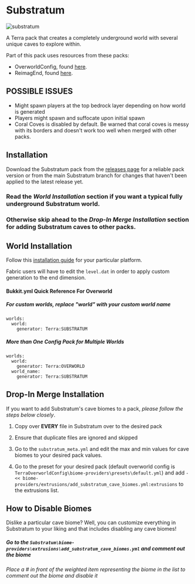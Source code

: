 # Substratum
![substratum](https://github.com/user-attachments/assets/ba73e713-d793-428f-a0fb-acad97912591)


A Terra pack that creates a completely underground world with several unique caves to explore within.

Part of this pack uses resources from these packs:
- OverworldConfig, found [here](https://github.com/PolyhedralDev/TerraOverworldConfig).
- ReimagEnd, found [here](https://github.com/justaureus/ReimagEND).

## POSSIBLE ISSUES
- Might spawn players at the top bedrock layer depending on how world is generated
- Players might spawn and suffocate upon initial spawn
- Coral Coves is disabled by default. Be warned that coral coves is messy with its borders and doesn't work too well when merged with other packs.

## Installation
Download the Substratum pack from the [releases page](https://github.com/DeathShadez/Substratum/releases) for a reliable pack version 
or from the main Substratum branch for changes that haven't been applied to the latest release yet.

### Read the *World Installation* section if you want a typical fully underground Substratum world. 
### Otherwise skip ahead to the *Drop-In Merge Installation* section for adding Substratum caves to other packs. 

## World Installation
Follow this [installation guide](https://terra.polydev.org/install/index.html) for your particular platform.

Fabric users will have to edit the `level.dat` in order to apply custom generation to the end dimension.

#### Bukkit.yml Quick Reference For Overworld
##### For custom worlds, replace "world" with your custom world name
```
worlds:
  world:
    generator: Terra:SUBSTRATUM
```
##### More than One Config Pack for Multiple Worlds 
```
worlds:
  world:
    generator: Terra:OVERWORLD
  world_name:
    generator: Terra:SUBSTRATUM
```

## Drop-In Merge Installation
If you want to add Substratum's cave biomes to a pack, *please follow the steps below closely*.

1. Copy over **EVERY** file in Substratum over to the desired pack 

2. Ensure that duplicate files are ignored and skipped

3. Go to the `substratum_meta.yml` and edit the max and min values for cave biomes to your desired pack values.

4. Go to the preset for your desired pack (default overworld config is `TerraOverworldConfig\biome-providers\presets\default.yml`)
and add `- << biome-providers/extrusions/add_substratum_cave_biomes.yml:extrusions` to the extrusions list.

## How to Disable Biomes
Dislike a particular cave biome? 
Well, you can customize everything in Substratum to your liking and that includes disabling any cave biomes!
##### Go to the `Substratum\biome-providers\extrusions\add_substratum_cave_biomes.yml` and comment out the biome
###### Place a # in front of the weighted item representing the biome in the list to comment out the biome and disable it
